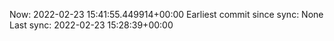 Now: 2022-02-23 15:41:55.449914+00:00 Earliest commit since sync: None Last sync: 2022-02-23 15:28:39+00:00
